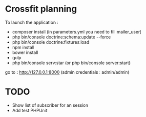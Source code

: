 Crossfit planning
=========

To launch the application :
 - composer install (in parameters.yml you need to fill mailer_user)
 - php bin/console doctrine:schema:update --force
 - php bin/console doctrine:fixtures:load
 - npm install
 - bower install
 - gulp
 - php bin/console serv:star (or php bin/console server:start)

go to : http://127.0.0.1:8000 (admin credentials : admin/admin)

TODO
=========
 - Show list of subscriber for an session
 - Add test PHPUnit
